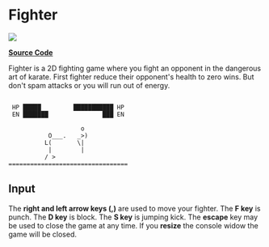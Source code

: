 # Fighter

![](https://github.com/ZacharyPatten/dotnet-console-games/workflows/Fighter%20Build/badge.svg)

**[Source Code](Program.cs)**

Fighter is a 2D fighting game where you fight an opponent in the dangerous art of karate. First fighter reduce their opponent's health to zero wins. But don't spam attacks or you will run out of energy.

```

 HP █████         ███████████ HP 
 EN ███████               ███ EN 
                                 
                    o            
           O___.   _>)           
          L(       \|            
           |        |            
          / >                    
=================================

```

## Input

The **right and left arrow keys (,)** are used to move your fighter. The **F key** is punch. The **D key** is block. The **S key** is jumping kick. The **escape** key may be used to close the game at any time. If you **resize** the console widow the game will be closed.